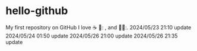 # hello-github
My first repository on GitHub
I love :coffee: 🍝: , and 🏃‍♂️:.
2024/05/23 21:10 update 
2024/05/24 01:50 update
2024/05/26 21:00 update 
2024/05/26 21:35 update
